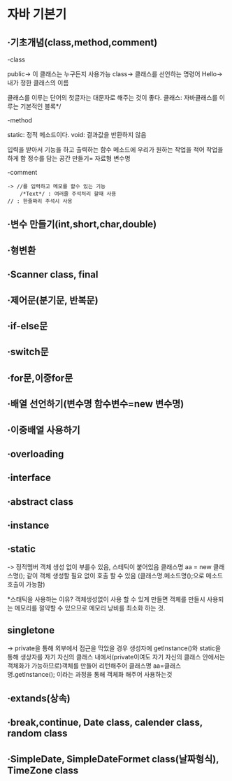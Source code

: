 # 자바 기본기

<h2>·기초개념(class,method,comment)</h2><p>
  
  -class <p>
   public-> 이 클래스는 누구든지 사용가능
   class-> 클래스를 선언하는 명령어
   Hello-> 내가 정한 클래스의 이름

   클래스를 이루는 단어의 첫글자는 대문자로 해주는 것이 좋다.
   클래스: 자바클래스를 이루는 기본적인 블록*/
   
  -method <p>
   static: 정적 메소드이다.
   void: 결과값을 반환하지 않음
		
   입력을 받아서 기능을 하고 출력하는 함수
   메소드에 우리가 원하는 작업을 적어 작업을 하게 함
   정수를 담는 공간 만들기= 자료형 변수명 
   
   -comment <p>
   
    -> //를 입력하고 메모를 할수 있는 기능
		/*Text*/ : 여러줄 주석처리 할때 사용 
    // : 한줄짜리 주석시 사용
   
   
<h2>·변수 만들기(int,short,char,double) </h2><p>
  
<h2>·형변환 <p>
  
<h2>·Scanner class, final</h2> <p>
  
<h2>·제어문(분기문, 반복문)</h2> <p>
  
<h2>·if-else문</h2> <p>
  
<h2>·switch문</h2> <p>
  
<h2>·for문,이중for문</h2> <p>
  
<h2>·배열 선언하기(변수명 함수변수=new 변수명)</h2> <p>
  
<h2>·이중배열 사용하기</h2> <p>
  
<h2>·overloading</h2> <p>
  
<h2>·interface </h2><p>
  
<h2>·abstract class </h2><p>
  
<h2>·instance</h2> <p>
  
<h2>·static</h2><p>
  
-> 정적멤버 객체 생성 없이 부를수 있음, 스테틱이 붙어있음
   클래스명 aa = new 클래스명(); 같이 객체 생성할 필요 없이
   호출 할 수 있음 (클래스명.메소드명();으로 메소드 호출이 가능함)
   
   *스태틱을 사용하는 이유?
   객체생성없이 사용 할 수 있게 만들면 객체를 만들시 사용되는 메모리를 절약할 수 있으므로 메모리 낭비를 최소화 하는 것.
   
   
<h2>singletone </h2><p>
  
-> private을 통해 외부에서 접근을 막았을 경우 생성자에 getInstance()와 static을 통해 생상자를 
   자기 자신의 클래스 내에서(private이여도 자기 자신의 클래스 안에서는 객체화가 가능하므로)객체를 만들어 리턴해주어 
   클래스명 aa=클래스명.getInstance(); 이라는 과정을 통해 객체화 해주어 사용하는것

  
<h2>·extands(상속)</h2> <p>
  
<h2>·break,continue, Date class, calender class, random class</h2> <p>
  
<h2>·SimpleDate, SimpleDateFormet class(날짜형식), TimeZone class</h2> <p>
